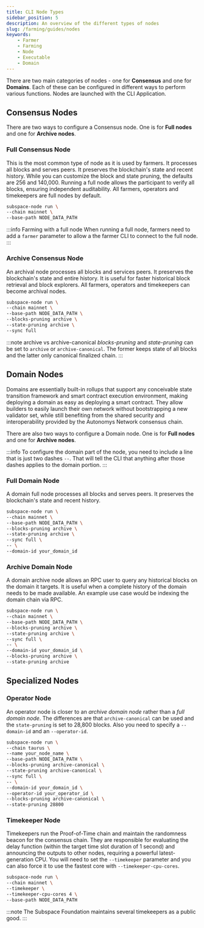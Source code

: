 ```yaml
---
title: CLI Node Types
sidebar_position: 5
description: An overview of the different types of nodes
slug: /farming/guides/nodes
keywords:
    - Farmer
    - Farming
    - Node
    - Executable
    - Domain
---
```


There are two main categories of nodes - one for **Consensus** and one for **Domains**. Each of these can be configured in different ways to perform various functions. Nodes are launched with the CLI Application.

## Consensus Nodes

There are two ways to configure a Consensus node. One is for **Full nodes** and one for **Archive nodes**. 

### Full Consensus Node

This is the most common type of node as it is used by farmers. It processes all blocks and serves peers. It preserves the blockchain's state and recent history. While you can customize the block and state pruning, the defaults are 256 and 140,000. Running a full node allows the participant to verify all blocks, ensuring independent auditability. All farmers, operators and timekeepers are full nodes by default.

```bash
subspace-node run \
--chain mainnet \
--base-path NODE_DATA_PATH
```

:::info Farming with a full node 
When running a full node, farmers need to add a `farmer` parameter to allow a the farmer CLI to connect to the full node.
:::

### Archive Consensus Node

An archival node processes all blocks and services peers. It preserves the blockchain's state and entire history. It is useful for faster historical block retrieval and block explorers. All farmers, operators and timekeepers can become archival nodes.

```bash
subspace-node run \
--chain mainnet \
--base-path NODE_DATA_PATH \
--blocks-pruning archive \
--state-pruning archive \
--sync full
```

:::note archive vs archive-canonical
*blocks-pruning* and *state-pruning* can be set to `archive` or `archive-canonical`.  The former keeps state of all blocks and the latter only canonical finalized chain.
:::

## Domain Nodes

Domains are essentially built-in rollups that support any conceivable state transition framework and smart contract execution environment, making deploying a domain as easy as deploying a smart contract. They allow builders to easily launch their own network without bootstrapping a new validator set, while still benefiting from the shared security and interoperability provided by the Autonomys Network consensus chain.

There are also two ways to configure a Domain node. One is for **Full nodes** and one for **Archive nodes**. 

:::info
To configure the domain part of the node, you need to include a line that is just two dashes `--`. That will tell the CLI that anything after those dashes applies to the domain portion.
:::

### Full Domain Node

A domain full node processes all blocks and serves peers. It preserves the blockchain's state and recent history. 

```bash
subspace-node run \
--chain mainnet \
--base-path NODE_DATA_PATH \
--blocks-pruning archive \
--state-pruning archive \
--sync full \
-- \
--domain-id your_domain_id
```

### Archive Domain Node

A domain archive node allows an RPC user to query any historical blocks on the domain it targets. It is useful when a complete history of the domain needs to be made available. An example use case would be indexing the domain chain via RPC.

```bash
subspace-node run \
--chain mainnet \
--base-path NODE_DATA_PATH \
--blocks-pruning archive \
--state-pruning archive \
--sync full \
-- \
--domain-id your_domain_id \
--blocks-pruning archive \
--state-pruning archive
```

## Specialized Nodes

### Operator Node

An operator node is closer to an *archive domain node* rather than a *full domain node*. The differences are that `archive-canonical` can be used and the `state-pruning` is set to 28,800 blocks. Also you need to specify a `--domain-id` and an `--operator-id`.

```bash
subspace-node run \
--chain taurus \
--name your_node_name \
--base-path NODE_DATA_PATH \
--blocks-pruning archive-canonical \
--state-pruning archive-canonical \
--sync full \
-- \
--domain-id your_domain_id \
--operator-id your_operator_id \
--blocks-pruning archive-canonical \
--state-pruning 28800
```

### Timekeeper Node

Timekeepers run the Proof-of-Time chain and maintain the randomness beacon for the consensus chain. They are responsible for evaluating the delay function (within the target time slot duration of 1 second) and announcing the outputs to other nodes, requiring a powerful latest-generation CPU. You will need to set the `--timekeeper` parameter and you can also force it to use the fastest core with `--timekeeper-cpu-cores`.

```bash
subspace-node run \
--chain mainnet \
--timekeeper \
--timekeeper-cpu-cores 4 \ 
--base-path NODE_DATA_PATH
```

:::note
The Subspace Foundation maintains several timekeepers as a public good.
:::